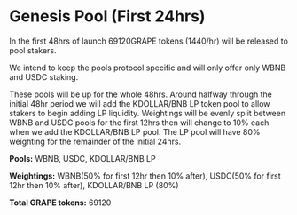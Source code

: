 # Genesis Pool (First 24hrs)

In the first 48hrs of launch 69120GRAPE tokens (1440/hr) will be released to pool stakers.

We intend to keep the pools protocol specific and will only offer only WBNB and USDC staking.

These pools will be up for the whole 48hrs. Around halfway through the initial 48hr period we will add the KDOLLAR/BNB LP token pool to allow stakers to begin adding LP liquidity. Weightings will be evenly split between WBNB and USDC pools for the first 12hrs then will change to 10% each when we add the KDOLLAR/BNB LP pool. The LP pool will have 80% weighting for the remainder of the initial 24hrs.

**Pools:** WBNB, USDC, KDOLLAR/BNB LP&#x20;

**Weightings:** WBNB(50% for first 12hr then 10% after), USDC(50% for first 12hr then 10% after), KDOLLAR/BNB LP (80%)

**Total GRAPE tokens:**  69120
